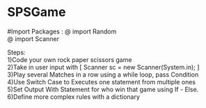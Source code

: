 # SPSGame
#Import Packages :
@ import Random                                                                                                                                                                 
@ import Scanner                                                                                                                                                                     

Steps:                                                                                                                                                                         
1)Code your own rock paper scissors game                                                                                                                                       
2)Take in user input with [ Scanner sc = new Scanner(System.in); ]                                                                                                             
3)Play several Matches in a row using a while loop, pass Condition                                                                                                             
4)Use Switch Case to Executes one statement from multiple ones                                                                                                                 
5)Set Output With Statement for who win that game using If - Else.                                                                                                             
6)Define more complex rules with a dictionary                                                                                                                                 
